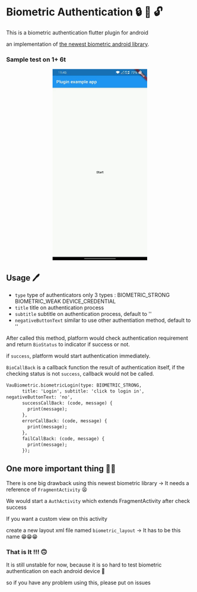 # Biometric Authentication 🔒 🔑 🔓
This is a biometric authentication flutter plugin for android

an implementation of [the newest biometric android library](https://developer.android.com/training/sign-in/biometric-auth#blog-posts).

### Sample test on 1+ 6t

<p align="center">
  <img width=255, height=515, src="https://github.com/lau1944/Biometric-Flutter/blob/main/demo.gif" />
</p>

## Usage 🖊️
* `type` type of authenticators
only 3 types :
BIOMETRIC_STRONG
BIOMETRIC_WEAK
DEVICE_CREDENTIAL
* `title` title on authentication process
* `subtitle` subtitle on authentication process, default to ''
* `negativeButtonText` similar to use other authentiation method, default to ''


After called this method, platform would check authentication requirement and return `BioStatus` to indicator if success or not.


if `success`, platform would start authentication immediately.


`BioCallBack` is a callback function the result of authentication itself, if the checking status is not `success`, callback would not be called.
```
VauBiometric.biometricLogin(type: BIOMETRIC_STRONG,
      title: 'Login', subtitle: 'click to login in', negativeButtonText: 'no',
      successCallBack: (code, message) {
        print(message);
      },
      errorCallBack: (code, message) {
        print(message);
      },
      failCallBack: (code, message) {
        print(message);
      });
```

## One more important thing  🤦‍♂️
There is one big drawback using this newest biometric library -> It needs a reference of `FragmentActivity` 😫

We would start a `AuthActivity` which extends FragmentActivity after check success 

If you want a custom view on this activity 

create a new layout xml file named `biometric_layout` -> It has to be this name 😁😁😁

### That is It !!! 🙃 ###

It is still unstable for now, because it is so hard to test biometric authentication on each android device 🤕

so if you have any problem using this, please put on issues 
